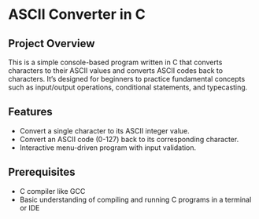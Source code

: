 # ASCII Converter in C

## Project Overview
This is a simple console-based program written in C that converts characters to their ASCII values and converts ASCII codes back to characters. It’s designed for beginners to practice fundamental concepts such as input/output operations, conditional statements, and typecasting.

## Features
- Convert a single character to its ASCII integer value.
- Convert an ASCII code (0-127) back to its corresponding character.
- Interactive menu-driven program with input validation.

## Prerequisites
- C compiler like GCC
- Basic understanding of compiling and running C programs in a terminal or IDE

